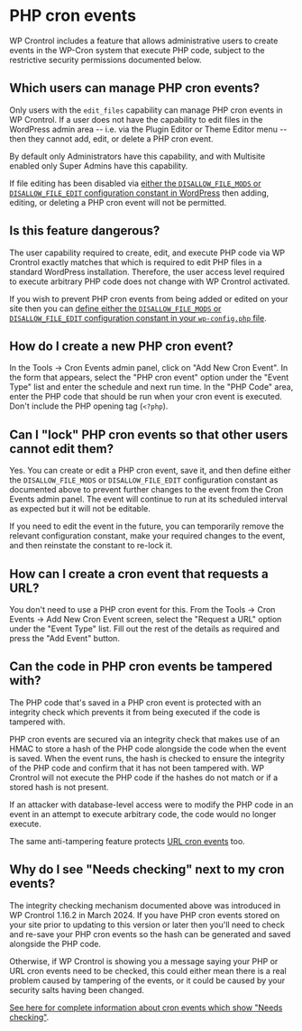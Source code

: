 # PHP cron events

WP Crontrol includes a feature that allows administrative users to create events in the WP-Cron system that execute PHP code, subject to the restrictive security permissions documented below.

## Which users can manage PHP cron events?

Only users with the `edit_files` capability can manage PHP cron events in WP Crontrol. If a user does not have the capability to edit files in the WordPress admin area -- i.e. via the Plugin Editor or Theme Editor menu -- then they cannot add, edit, or delete a PHP cron event.

By default only Administrators have this capability, and with Multisite enabled only Super Admins have this capability.

If file editing has been disabled via [either the `DISALLOW_FILE_MODS` or `DISALLOW_FILE_EDIT` configuration constant in WordPress](https://developer.wordpress.org/apis/wp-config-php/#disable-the-plugin-and-theme-file-editor) then adding, editing, or deleting a PHP cron event will not be permitted.

## Is this feature dangerous?

The user capability required to create, edit, and execute PHP code via WP Crontrol exactly matches that which is required to edit PHP files in a standard WordPress installation. Therefore, the user access level required to execute arbitrary PHP code does not change with WP Crontrol activated.

If you wish to prevent PHP cron events from being added or edited on your site then you can [define either the `DISALLOW_FILE_MODS` or `DISALLOW_FILE_EDIT` configuration constant in your `wp-config.php` file](https://developer.wordpress.org/apis/wp-config-php/#disable-the-plugin-and-theme-file-editor).

## How do I create a new PHP cron event?

In the Tools → Cron Events admin panel, click on "Add New Cron Event". In the form that appears, select the "PHP cron event" option under the "Event Type" list and enter the schedule and next run time. In the "PHP Code" area, enter the PHP code that should be run when your cron event is executed. Don't include the PHP opening tag (`<?php`).

## Can I "lock" PHP cron events so that other users cannot edit them?

Yes. You can create or edit a PHP cron event, save it, and then define either the `DISALLOW_FILE_MODS` or `DISALLOW_FILE_EDIT` configuration constant as documented above to prevent further changes to the event from the Cron Events admin panel. The event will continue to run at its scheduled interval as expected but it will not be editable.

If you need to edit the event in the future, you can temporarily remove the relevant configuration constant, make your required changes to the event, and then reinstate the constant to re-lock it.

## How can I create a cron event that requests a URL?

You don't need to use a PHP cron event for this. From the Tools → Cron Events → Add New Cron Event screen, select the "Request a URL" option under the "Event Type" list. Fill out the rest of the details as required and press the "Add Event" button.

## Can the code in PHP cron events be tampered with?

The PHP code that's saved in a PHP cron event is protected with an integrity check which prevents it from being executed if the code is tampered with.

PHP cron events are secured via an integrity check that makes use of an HMAC to store a hash of the PHP code alongside the code when the event is saved. When the event runs, the hash is checked to ensure the integrity of the PHP code and confirm that it has not been tampered with. WP Crontrol will not execute the PHP code if the hashes do not match or if a stored hash is not present.

If an attacker with database-level access were to modify the PHP code in an event in an attempt to execute arbitrary code, the code would no longer execute.

The same anti-tampering feature protects [URL cron events](/docs/url-cron-events/) too.

## Why do I see "Needs checking" next to my cron events?

The integrity checking mechanism documented above was introduced in WP Crontrol 1.16.2 in March 2024. If you have PHP cron events stored on your site prior to updating to this version or later then you'll need to check and re-save your PHP cron events so the hash can be generated and saved alongside the PHP code.

Otherwise, if WP Crontrol is showing you a message saying your PHP or URL cron events need to be checked, this could either mean there is a real problem caused by tampering of the events, or it could be caused by your security salts having been changed.

[See here for complete information about cron events which show "Needs checking"](/help/check-cron-events/).
